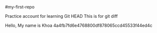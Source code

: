 #my-first-repo

Practice account for learning Git
HEAD
This is for git diff

Hello, My name is Khoa
4a4fb7fd6e4768800df878065ccd45533f44ed4c
